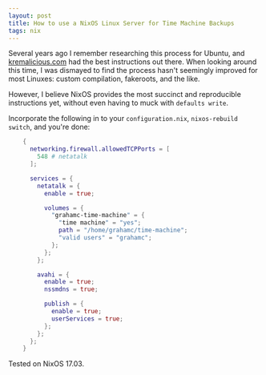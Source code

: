 ```yaml
---
layout: post
title: How to use a NixOS Linux Server for Time Machine Backups
tags: nix
---
```


Several years ago I remember researching this process for Ubuntu, and
[kremalicious.com](https://kremalicious.com/ubuntu-as-mac-file-server-and-time-machine-volume/)
had the best instructions out there. When looking around this time, I
was dismayed to find the process hasn't seemingly improved for most
Linuxes: custom compilation, fakeroots, and the like.

However, I believe NixOS provides the most succinct and reproducible
instructions yet, without even having to muck with `defaults write`.

Incorporate the following in to your `configuration.nix`,
`nixos-rebuild switch`, and you're done:

```nix
    {
      networking.firewall.allowedTCPPorts = [
        548 # netatalk
      ];

      services = {
        netatalk = {
          enable = true;

          volumes = {
            "grahamc-time-machine" = {
              "time machine" = "yes";
              path = "/home/grahamc/time-machine";
              "valid users" = "grahamc";
            };
          };
        };

        avahi = {
          enable = true;
          nssmdns = true;

          publish = {
            enable = true;
            userServices = true;
          };
        };
      };
    }
```

Tested on NixOS 17.03.
